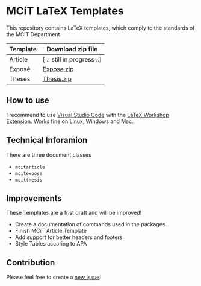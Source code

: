 # MCiT LaTeX Templates

This repository contains LaTeX templates, which comply to the standards of the MCiT Department.

| Template | Download zip file                    |
| -------  | ------------------------------------ |
| Article  | [ .. still in progress ..]           |
| Exposé   | [Expose.zip](https://github.com/spiegl/MCiT_LaTeX_Template/raw/master/templates/Expose.zip)  |
| Theses   | [Thesis.zip](https://github.com/spiegl/MCiT_LaTeX_Template/raw/master/templates/Thesis.zip)   |

## How to use

I recommend to use [Visual Studio Code](https://code.visualstudio.com/) with the [LaTeX Workshop Extension](https://marketplace.visualstudio.com/items?itemName=James-Yu.latex-workshop). Works fine on Linux, Windows and Mac.

## Technical Inforamion

There are three document classes

- `mcitarticle`
- `mcitexpose`
- `mcitthesis`

## Improvements

These Templates are a frist draft and will be improved!

- Create a documentation of commands used in the packages
- Finish MCiT Article Template
- Add support for better headers and footers
- Style Tables accoring to APA

## Contribution

Please feel free to create a [new Issue](https://github.com/spiegl/MCiT_LaTeX_Template/issues/new)!